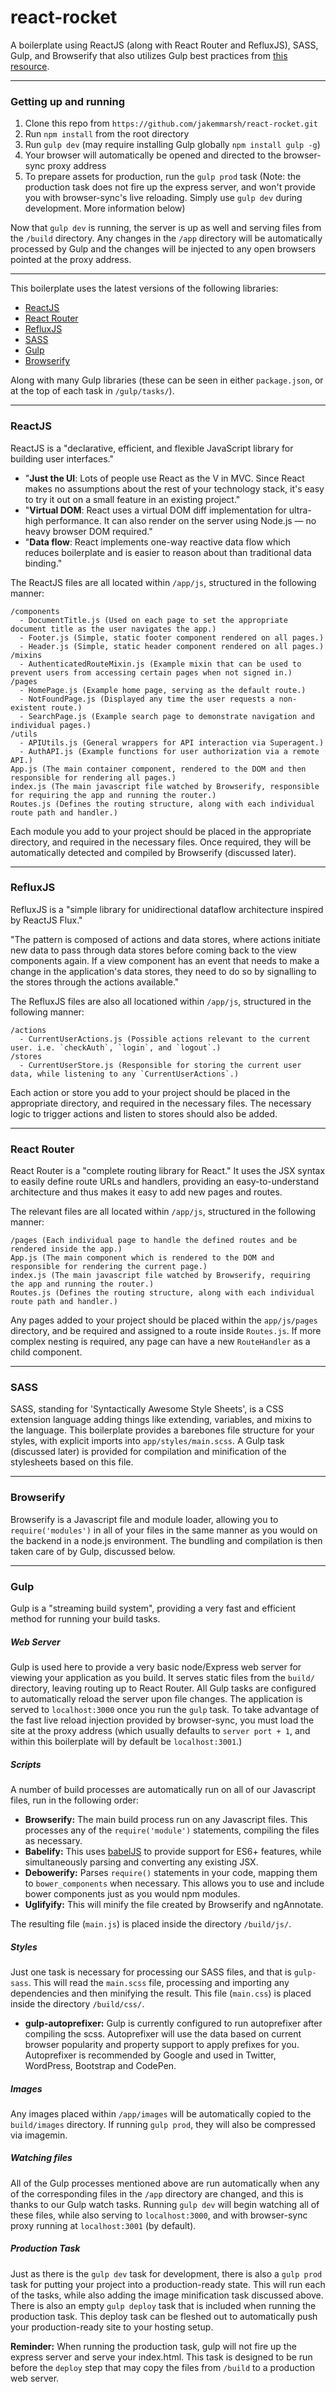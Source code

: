 react-rocket
============

A boilerplate using ReactJS (along with React Router and RefluxJS), SASS, Gulp, and Browserify that also utilizes Gulp best practices from [this resource](https://github.com/greypants/gulp-starter).

---

### Getting up and running

1. Clone this repo from `https://github.com/jakemmarsh/react-rocket.git`
2. Run `npm install` from the root directory
3. Run `gulp dev` (may require installing Gulp globally `npm install gulp -g`)
4. Your browser will automatically be opened and directed to the browser-sync proxy address
5. To prepare assets for production, run the `gulp prod` task (Note: the production task does not fire up the express server, and won't provide you with browser-sync's live reloading. Simply use `gulp dev` during development. More information below)

Now that `gulp dev` is running, the server is up as well and serving files from the `/build` directory. Any changes in the `/app` directory will be automatically processed by Gulp and the changes will be injected to any open browsers pointed at the proxy address.

---

This boilerplate uses the latest versions of the following libraries:

- [ReactJS](https://github.com/facebook/react)
- [React Router](https://github.com/rackt/react-router)
- [RefluxJS](https://github.com/spoike/refluxjs)
- [SASS](http://sass-lang.com/)
- [Gulp](http://gulpjs.com/)
- [Browserify](http://browserify.org/)

Along with many Gulp libraries (these can be seen in either `package.json`, or at the top of each task in `/gulp/tasks/`).

---

### ReactJS

ReactJS is a "declarative, efficient, and flexible JavaScript library for building user interfaces."

- "**Just the UI**: Lots of people use React as the V in MVC. Since React makes no assumptions about the rest of your technology stack, it's easy to try it out on a small feature in an existing project."
- "**Virtual DOM**: React uses a virtual DOM diff implementation for ultra-high performance. It can also render on the server using Node.js — no heavy browser DOM required."
- "**Data flow**: React implements one-way reactive data flow which reduces boilerplate and is easier to reason about than traditional data binding."

The ReactJS files are all located within `/app/js`, structured in the following manner:

```
/components
  - DocumentTitle.js (Used on each page to set the appropriate document title as the user navigates the app.)
  - Footer.js (Simple, static footer component rendered on all pages.)
  - Header.js (Simple, static header component rendered on all pages.)
/mixins
  - AuthenticatedRouteMixin.js (Example mixin that can be used to prevent users from accessing certain pages when not signed in.)
/pages
  - HomePage.js (Example home page, serving as the default route.)
  - NotFoundPage.js (Displayed any time the user requests a non-existent route.)
  - SearchPage.js (Example search page to demonstrate navigation and individual pages.)
/utils
  - APIUtils.js (General wrappers for API interaction via Superagent.)
  - AuthAPI.js (Example functions for user authorization via a remote API.)
App.js (The main container component, rendered to the DOM and then responsible for rendering all pages.)
index.js (The main javascript file watched by Browserify, responsible for requiring the app and running the router.)
Routes.js (Defines the routing structure, along with each individual route path and handler.)
```

Each module you add to your project should be placed in the appropriate directory, and required in the necessary files. Once required, they will be automatically detected and compiled by Browserify (discussed later).

---

### RefluxJS

RefluxJS is a "simple library for unidirectional dataflow architecture inspired by ReactJS Flux."

"The pattern is composed of actions and data stores, where actions initiate new data to pass through data stores before coming back to the view components again. If a view component has an event that needs to make a change in the application's data stores, they need to do so by signalling to the stores through the actions available."

The RefluxJS files are also all locationed within `/app/js`, structured in the following manner:

```
/actions
  - CurrentUserActions.js (Possible actions relevant to the current user. i.e. `checkAuth`, `login`, and `logout`.)
/stores
  - CurrentUserStore.js (Responsible for storing the current user data, while listening to any `CurrentUserActions`.)
```

Each action or store you add to your project should be placed in the appropriate directory, and required in the necessary files. The necessary logic to trigger actions and listen to stores should also be added.

---

### React Router

React Router is a "complete routing library for React." It uses the JSX syntax to easily define route URLs and handlers, providing an easy-to-understand architecture and thus makes it easy to add new pages and routes.

The relevant files are all located within `/app/js`, structured in the following manner:

```
/pages (Each individual page to handle the defined routes and be rendered inside the app.)
App.js (The main component which is rendered to the DOM and responsible for rendering the current page.)
index.js (The main javascript file watched by Browserify, requiring the app and running the router.)
Routes.js (Defines the routing structure, along with each individual route path and handler.)
```

Any pages added to your project should be placed within the `app/js/pages` directory, and be required and assigned to a route inside `Routes.js`. If more complex nesting is required, any page can have a new `RouteHandler` as a child component.

---

### SASS

SASS, standing for 'Syntactically Awesome Style Sheets', is a CSS extension language adding things like extending, variables, and mixins to the language. This boilerplate provides a barebones file structure for your styles, with explicit imports into `app/styles/main.scss`. A Gulp task (discussed later) is provided for compilation and minification of the stylesheets based on this file.

---

### Browserify

Browserify is a Javascript file and module loader, allowing you to `require('modules')` in all of your files in the same manner as you would on the backend in a node.js environment. The bundling and compilation is then taken care of by Gulp, discussed below.

---

### Gulp

Gulp is a "streaming build system", providing a very fast and efficient method for running your build tasks.

##### Web Server

Gulp is used here to provide a very basic node/Express web server for viewing your application as you build. It serves static files from the `build/` directory, leaving routing up to React Router. All Gulp tasks are configured to automatically reload the server upon file changes. The application is served to `localhost:3000` once you run the `gulp` task. To take advantage of the fast live reload injection provided by browser-sync, you must load the site at the proxy address (which usually defaults to `server port + 1`, and within this boilerplate will by default be `localhost:3001`.)

##### Scripts

A number of build processes are automatically run on all of our Javascript files, run in the following order:

- **Browserify:** The main build process run on any Javascript files. This processes any of the `require('module')` statements, compiling the files as necessary.
- **Babelify:** This uses [babelJS](https://babeljs.io/) to provide support for ES6+ features, while simultaneously parsing and converting any existing JSX.
- **Debowerify:** Parses `require()` statements in your code, mapping them to `bower_components` when necessary. This allows you to use and include bower components just as you would npm modules.
- **Uglifyify:** This will minify the file created by Browserify and ngAnnotate.

The resulting file (`main.js`) is placed inside the directory `/build/js/`.

##### Styles

Just one task is necessary for processing our SASS files, and that is `gulp-sass`. This will read the `main.scss` file, processing and importing any dependencies and then minifying the result. This file (`main.css`) is placed inside the directory `/build/css/`.

- **gulp-autoprefixer:** Gulp is currently configured to run autoprefixer after compiling the scss.  Autoprefixer will use the data based on current browser popularity and property support to apply prefixes for you. Autoprefixer is recommended by Google and used in Twitter, WordPress, Bootstrap and CodePen.

##### Images

Any images placed within `/app/images` will be automatically copied to the `build/images` directory. If running `gulp prod`, they will also be compressed via imagemin.

##### Watching files

All of the Gulp processes mentioned above are run automatically when any of the corresponding files in the `/app` directory are changed, and this is thanks to our Gulp watch tasks. Running `gulp dev` will begin watching all of these files, while also serving to `localhost:3000`, and with browser-sync proxy running at `localhost:3001` (by default).

##### Production Task

Just as there is the `gulp dev` task for development, there is also a `gulp prod` task for putting your project into a production-ready state. This will run each of the tasks, while also adding the image minification task discussed above. There is also an empty `gulp deploy` task that is included when running the production task. This deploy task can be fleshed out to automatically push your production-ready site to your hosting setup.

**Reminder:** When running the production task, gulp will not fire up the express server and serve your index.html. This task is designed to be run before the `deploy` step that may copy the files from `/build` to a production web server.

